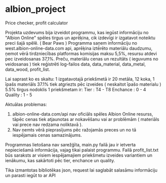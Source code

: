 # albion_project
Price checker, profit calculator

Projekta uzdevums bija izveidot programmu, kas iegūst informāciju no "Albion Online" spēles tirgus un aprēķina, cik izdevīgi ir izgatavot noteiktu preci šajā spēlē. ( Bear Paws )
Programma saņem informāciju no west.albion-online-data.com api, aprēķina iztērēto materiālu daudzumu, ņemot vērā tirdzniecības platformas komisijas maksu 5,5%, resursu atdevi pec izveidosanas 37,1%. Preču, materiālu cenas un rezultāts ( ieguvums no veidosanas ) tiek reģistrēti log-failos data, data_material, data_metal, data_wood, profit_list.

Lai saprast ko es skaitu:
1 izgatavotajā priekšmetā ir 20 metāla, 12 koka, 1 īpašs materiāls
37.1% tiek atgriezts pēc izveides ( neskaitot īpašo materialu )
5.5% tirgus nodoklis
1 priekšmetam ir:
    Tier : T4 - T8
    Enchance : 0 - 4
    Quality : 1 - 5

Aktuālas problemas:
1) albion-online-data.com/api nav oficiāls spēles Albion Online resurss, tāpēc cenas tiek atjaunotas ar nokavēšanu vai ar problēmām ( materiāls vai prece nav redzama noliktavā ).
2) Nav ņemts vērā pieprasījums pēc ražojamās preces un no tā  iespējamais cenas samazinājums.

Programmas lietošana nav sarežģīta, main.py failā jau ir ietverta nepieciešamā informācija, vajag tikai palaist programmu. Failā profit_list.txt būs saraksts ar visiem iespējamajiem priekšmetu izveides variantiem un ienākumu, kas sakārtoti pēc tier, enchance un quality.

Tika izmantotas bibliotēkas json, request lai saglabāt salasāmu informāciju un parasti iegūt to ar API
